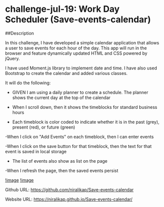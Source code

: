 # challenge-jul-19: Work Day Scheduler (Save-events-calendar)

##Description

In this challenge, I have developed a simple calendar application that allows a user to save events for each hour of the day. This app will run in the browser and feature dynamically updated HTML and CSS powered by jQuery. 

I have used Moment.js library to implement date and time. I have also used Bootstrap to create the calendar and added various classes. 

It will do the following:

 - GIVEN I am using a daily planner to create a schedule. The planner shows the current day at the top of the calendar

- When I scroll down, then it shows the timeblocks for standard business hours

- Each timeblock is color coded to indicate whether it is in the past (grey), present (red), or future (green)

-When I click on "Add Events" on each timeblock, then I can enter events

-When I click on the save button for that timeblock, then the text for that event is saved in local storage

- The list of events also show as list on the page

-When I refresh the page, then the saved events persist

[!image](./Assets/images/Screenshot1.jpg)
[!image](./Assets/images/Screenshot2.jpg)

Github URL:
https://github.com/niralikap/Save-events-calendar

Website URL:
https://niralikap.github.io/Save-events-calendar/